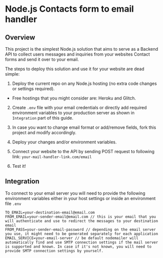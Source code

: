 Node.js Contacts form to email handler
==============================================

Overview
--------

This project is the simplest Node.js solution that aims to serve as a Backend API to collect users messages and inquiries from your websites Contact forms and send it over to your email.

The steps to deploy this solution and use it for your website are dead simple:

1.  Deploy the current repo on any Node.js hosting (no extra code changes or settings required).
 - Free hostings that you might consider are: Heroku and Glitch.
    
2.  Create `.env` file with your email credentials or directly add required environment variables to your production server as shown in `Integration` part of this guide.

3.  In case you want to change email format or add/remove fields, fork this project and modify accordingly.

4.  Deploy your changes and/or environment variables.

5.  Connect your website to the API by sending POST request to following link: `your-mail-handler-link.com/email`

6.  Test it!

Integration
-----------

To connect to your email server you will need to provide the following environment variables either in your host settings or inside an environment file `.env`

    TO_EMAIL=your-destination-email@email.com
    FROM_EMAIL=your-sender-email@email.com // this is your email that you will authenticate and use to redirect the messages to your destination email
    FROM_PASS=your-sender-email-password // depending on the email server you use, it might need to be generated separately for each application
    EMAIL_SERVICE=your-email-server // be default nodemailer will automatically find and use SMTP connection settings if the mail server is supported and known. In case if it's not known, you will need to provide SMTP connection settings by yourself.
